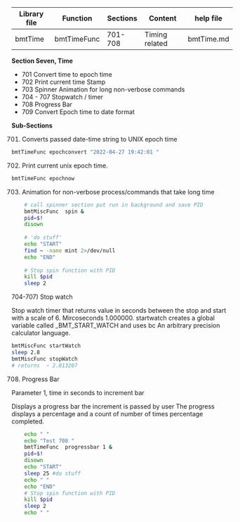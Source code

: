 | Library file | Function | Sections | Content | help file |
| ---- | ---- | ---- | ---- | ---- |
|  bmtTime  | bmtTimeFunc  | 701-708  | Timing related | bmtTime.md |

**Section Seven, Time**

* 701 Convert time to  epoch time 
* 702 Print current time Stamp
* 703 Spinner Animation for long non-verbose commands
* 704 - 707 Stopwatch / timer
* 708 Progress Bar
* 709 Convert Epoch time to date format

**Sub-Sections**

701) Converts passed date-time string to  UNIX epoch time

```sh
bmtTimeFunc epochconvert "2022-04-27 19:42:01 "
```

702) Print current unix epoch time.

```sh
bmtTimeFunc epochnow
```

703) Animation for non-verbose process/commands that take long time

```sh
	# call spinner section put run in background and save PID
	bmtMiscFunc  spin &
	pid=$!
	disown
	
	# 'do stuff'
	echo "START"
	find ~ -name mint 2>/dev/null 
	echo "END"
	
	# Stop spin function with PID
	kill $pid 
	sleep 2
```

704-707) Stop watch

Stop watch timer that returns value in seconds between the stop and start
with a scale of 6. Mircoseconds  1.000000.
startwatch creates a global variable called _BMT_START_WATCH
and uses bc  An arbitrary precision calculator language.

```sh
bmtMiscFunc startWatch
sleep 2.8
bmtMiscFunc stopWatch
# returns  ~ 2.813207
```
708) Progress Bar

Parameter 1, time in seconds to increment bar 

Displays a progress bar the increment is passed by user
The progress displays a percentage and a count of number of times
percentage completed.

```sh
	echo " "
	echo "Test 708 "
	bmtTimeFunc  progressbar 1 &
	pid=$!
	disown
	echo "START"
	sleep 25 #do stuff
	echo " "
	echo "END"
	# Stop spin function with PID
	kill $pid
	sleep 2
	echo " "
```
